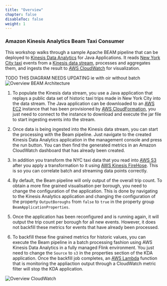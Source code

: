 ```yaml
---
title: "Overview"
chapter: false
disableToc: false
weight: 1
---
```


### Amazon Kinesis Analytics Beam Taxi Consumer

This workshop walks through a sample Apache BEAM pipeline that can be deployed to [Kinesis Data Analytics](https://aws.amazon.com/kinesis/data-analytics/) for Java Applications. It reads [New York City taxi](https://www1.nyc.gov/site/tlc/about/tlc-trip-record-data.page) events from a [Kinesis data stream](https://aws.amazon.com/kinesis/), processes and aggregates them, and ingests the result to [AWS CloudWatch](https://aws.amazon.com/cloudwatch/) for visualization.

TODO THIS DIAGRAM NEEDS UPDATING ie with oir without batch
![Overview BEAM Architecture](/images/overview-beamarchitecture.png)

1. To populate the Kinesis data stream, you use a Java application that replays a public data set of historic taxi trips made in New York City into the data stream. The Java application can be downloaded to an [AWS EC2](https://aws.amazon.com/ec2/) instance that has been provisioned by [AWS CloudFormation](https://aws.amazon.com/cloudformation/), you just need to connect to the instance to download and execute the jar file to start ingesting events into the stream.

1. Once data is being ingested into the Kinesis data stream, you can start the processing with the Beam pipeline. Just navigate to the created Kinesis Data Analytics application in the management console and press the run button. You can then find the generated metrics in an Amazon CloudWatch dashboard that has already been created.

1. In addition you transform the NYC taxi data that you read into [AWS S3](https://aws.amazon.com/s3/) after you apply a transformation to it using [AWS Kinesis FireHose](https://aws.amazon.com/kinesis/data-firehose). This is so you can correlate batch and streaming data points correctly.

1. By default, the Beam pipeline will only output of the overall trip count. To obtain a more fine grained visualisation per borough, you need to change the configuration of the application. This is done by navigating to the Kinesis Analytics application and changing the configuration of the property `OutputBoroughs` from `false` to `true` in the property group `BeamApplicationProperties`.

1. Once the application has been reconfigured and is running again, it will output the trip count per borough for all new events. However, it does not backfill these metrics for events that have already been processed.

1. To backfill these fine grained metrics for historic values, you can execute the Beam pipeline in a batch processing fashion using AWS Kinesis Data Analytics in a fully managed Flink environment. You just need to change the `Source` to `s3` in the properties section of the KDA application. Once the backfill job completes, an [AWS Lambda](https://aws.amazon.com/lambda/) function that is monitoring the appliaction output through a CloudWatch metric filter will stop the KDA application.

![Overview CloudWatch](/images/overview-cw.png)
